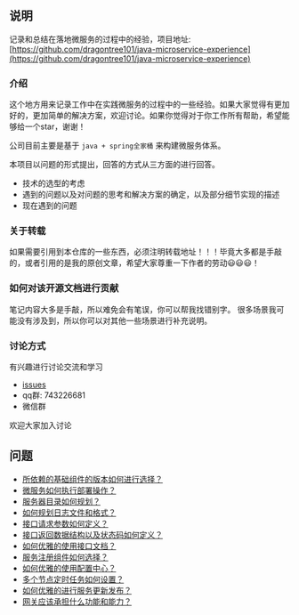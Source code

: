 ## 说明
记录和总结在落地微服务的过程中的经验，项目地址: [https://github.com/dragontree101/java-microservice-experience](https://github.com/dragontree101/java-microservice-experience)

### 介绍
这个地方用来记录工作中在实践微服务的过程中的一些经验。如果大家觉得有更加好的，更加简单的解决方案，欢迎讨论。如果你觉得对于你工作所有帮助，希望能够给一个star，谢谢！

公司目前主要是基于 `java + spring全家桶` 来构建微服务体系。

本项目以问题的形式提出，回答的方式从三方面的进行回答。

 - 技术的选型的考虑
 - 遇到的问题以及对问题的思考和解决方案的确定，以及部分细节实现的描述
 - 现在遇到的问题


### 关于转载
如果需要引用到本仓库的一些东西，必须注明转载地址！！！毕竟大多都是手敲的，或者引用的是我的原创文章，希望大家尊重一下作者的劳动😃😃😃！

### 如何对该开源文档进行贡献
笔记内容大多是手敲，所以难免会有笔误，你可以帮我找错别字。
很多场景我可能没有涉及到，所以你可以对其他一些场景进行补充说明。

### 讨论方式
有兴趣进行讨论交流和学习

- [issues](https://github.com/dragontree101/java-microservice-experience/issues)
- qq群: 743226681
- 微信群

欢迎大家加入讨论


## 问题
 - [所依赖的基础组件的版本如何进行选择？](所依赖的基础组件的版本如何进行选择.md)
 - [微服务如何执行部署操作？](微服务如何执行部署操作.md)
 - [服务器目录如何规划？](服务器目录如何规划.md)
 - [如何规划日志文件和格式？](如何规划日志文件和格式.md)
 - [接口请求参数如何定义？](接口请求参数如何定义.md)
 - [接口返回数据结构以及状态码如何定义？](接口返回数据结构以及状态码如何定义.md)
 - [如何优雅的使用接口文档？](如何优雅的使用接口文档.md)
 - [服务注册组件如何选择？](服务注册组件如何选择.md)
 - [如何优雅的使用配置中心？](如何优雅的使用配置中心.md)
 - [多个节点定时任务如何设置？](多个节点定时任务如何设置.md)
 - [如何优雅的进行服务更新发布？](如何优雅的进行服务更新发布.md)
 - [网关应该承担什么功能和能力？](网关应该承担什么功能和能力.md)


 